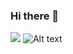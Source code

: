 ### Hi there 👋

![](https://snakegithub.pages.dev/github-contribution-grid-snake.svg)
![Alt text](https://spotify-recently-played-readme.vercel.app/api?user=31h5plstukcftiukai6q3m3mjuei&width=800)
